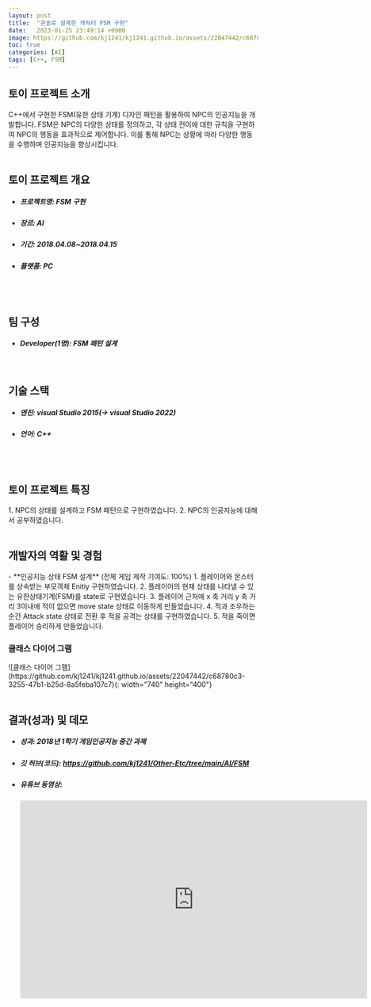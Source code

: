 ```yaml
---
layout: post
title:  "콘솔로 설계한 캐릭터 FSM 구현"
date:   2023-01-25 23:49:14 +0900
image: https://github.com/kj1241/kj1241.github.io/assets/22047442/c68780c3-3255-47b1-b25d-8a5feba107c7
toc: true
categories: [AI]
tags: [C++, FSM]
---
```


<h2><green1_h2> 토이 프로젝트 소개 </green1_h2></h2>
C++에서 구현한 FSM(유한 상태 기계) 디자인 패턴을 활용하여 NPC의 인공지능을 개발합니다.  
FSM은 NPC의 다양한 상태를 정의하고, 각 상태 전이에 대한 규칙을 구현하여 NPC의 행동을 효과적으로 제어합니다.  
이를 통해 NPC는 상황에 따라 다양한 행동을 수행하며 인공지능을 향상시킵니다.  

<br>
<br>
<h2><green1_h2> 토이 프로젝트 개요 </green1_h2></h2><ul>
<li><h5><green1_h5>프로젝트명: </green1_h5><span> FSM 구현 </span></h5></li>
<li><h5><green1_h5>장르: </green1_h5><span> AI  </span></h5></li>
<li><h5><green1_h5>기간: </green1_h5><span> 2018.04.08~2018.04.15</span></h5></li>
<li><h5><green1_h5>플랫폼: </green1_h5><span> PC </span></h5></li></ul>


<br>
<br>
<h2><green1_h2> 팀 구성 </green1_h2></h2><ul> 
<li><h5><green1_h5>Developer(1명): </green1_h5><span> FSM 패턴 설계 </span></h5></li>
</ul>

<br>
<h2><green1_h2> 기술 스택 </green1_h2></h2><ul>
<li><h5><green1_h5>엔진: </green1_h5><span> visual Studio 2015(-> visual Studio 2022) </span></h5></li>
<li><h5><green1_h5>언어: </green1_h5><span> C++ </span></h5></li>
</ul>

<br>
<br>
<h2 ><green1_h2> 토이 프로젝트 특징 </green1_h2></h2>
1. NPC의 상태를 설계하고 FSM 패턴으로 구현하였습니다.
2. NPC의 인공지능에 대해서 공부하였습니다.

<br>
<br>
<h2><green1_h2> 개발자의 역활 및 경험 </green1_h2></h2>
- **인공지능 상태 FSM 설계** <span><red1_error>(전체 게임 제작 기여도: 100%)</red1_error></span>
    1. 플레이어와 몬스터를 상속받는 부모객체 Enitiy 구현하였습니다.
    2. 플레이어의 현재 상태를 나타낼 수 있는 유한상태기계(FSM)를 state로 구현였습니다.
    3. 플레이어 근처에 x 축 거리 y 축 거리 3이내에 적이 없으면 move state 상태로 이동하게 만들었습니다.
    4. 적과 조우하는 순간 Attack state 상태로 전환 후 적을 공격는 상태를 구현하였습니다.
    5. 적을 죽이면 플레이어 승리하게 만들었습니다.


<br>
<h3><green1_h3> 클래스 다이어 그램 </green1_h3></h3>
![클래스 다이어 그램](https://github.com/kj1241/kj1241.github.io/assets/22047442/c68780c3-3255-47b1-b25d-8a5feba107c7){: width="740" height="400"}

<br>
<br>
<h2><green1_h2> 결과(성과) 및 데모 </green1_h2></h2>
<ul>
<li><h5><green1_h5>성과: </green1_h5><span> 2018년 1학기 게임인공지능 중간 과제 </span></h5></li>
<li><h5><green1_h5>깃 허브(코드): </green1_h5><span> 
<a href="https://github.com/kj1241/Other-Etc/tree/main/AI/FSM">https://github.com/kj1241/Other-Etc/tree/main/AI/FSM</a></span></h5></li>
<li><h5><green1_h5>유튜브 동영상: </green1_h5></h5> 
<iframe width="700" height="400" src="https://www.youtube.com/embed/2FgzgUDakqI" title="FSM(C++ 콘솔)" frameborder="0" allow="accelerometer; autoplay; clipboard-write; encrypted-media; gyroscope; picture-in-picture; web-share" allowfullscreen></iframe></li>
</ul>





